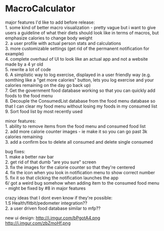 # MacroCalculator
major features I'd like to add before release:
<br>1. some kind of better macro visualization - pretty vague but i want to give users a guideline of what their diets should look like in terms of macros, but emphasize calories to change body weight
<br>2. a user profile with actual person stats and calculations
<br>3. more customizable settings (get rid of the permanent notification for example)
<br>4. complete overhaul of UI to look like an actual app and not a website made by a 4 yr old
<br>5. rewrite a lot of code
<br>6. A simplistic way to log exercise, displayed in a user friendly way (e.g. somthing like a "get more calories" button, lets you log exercise and your calories remaining on the day go back up)
<br>7. Get the government food database working so that you can quickly add foods to the food menu
<br>8. Decouple the ConsumedList database from the food menu database so that I can clear my food menu without losing my foods in my consumed list
<br>9. Sort food list by most recently used

minor features:
<br>1. ability to remove items from the food menu and consumed food list
<br>2. add more calorie counter images - ie make it so you can go past 3k calories remaining
<br>3. add a confirm box to delete all consumed and delete single consumed

bug fixes:
<br>1. make a better nav bar
<br>2. get rid of that dumb "are you sure" screen
<br>3. fix the images for the calorie counter so that they're centered
<br>4. fix the icon when you look in notification menu to show correct number
<br>5. fix it so that clicking the notification launches the app
<br>6/ got a weird bug somehow when adding item to the consumed food menu -  might be fixed by #8 in major features

crazy ideas that I dont even know if they're possible:
<br> 1.S Health/fitbit/pedometer integration??
<br> 2. a user driven food database similar to mfp??


new ui design:
http://i.imgur.com/bPgotA4.png
http://i.imgur.com/zbZmoHf.png
